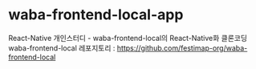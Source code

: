 # waba-frontend-local-app

React-Native 개인스터디 - waba-frontend-local의 React-Native화 클론코딩
waba-frontend-local 레포지토리 : https://github.com/festimap-org/waba-frontend-local
